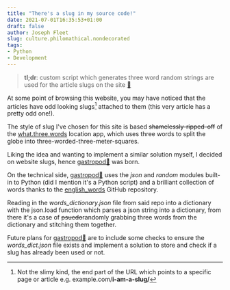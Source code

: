 ```yaml
---
title: "There's a slug in my source code!"
date: 2021-07-01T16:35:53+01:00
draft: false
author: Joseph Fleet
slug: culture.philomathical.nondecorated
tags:
- Python
- Development
---
```


> **tl;dr**: custom script which generates three word random strings are used for the article slugs on the site [🐌](https://github.com/wizardfree/gastropod)

At some point of browsing this website, you may have noticed that the articles have odd looking slugs[^1] attached to them (this very article has a pretty odd one!). 

The style of slug I've chosen for this site is based ~~shamelessly-ripped-off~~ of the [what.three.words](https://what3words.com/) location app, which uses three words to split the globe into three-worded-three-meter-squares. 

Liking the idea and wanting to implement a similar solution myself, I decided on website slugs, hence [gastropod🐌](https://github.com/wizardfree/gastropod) was born.

On the technical side, [gastropod🐌](https://github.com/wizardfree/gastropod) uses the _json_ and _random_ modules built-in to Python (did I mention it's a Python script) and a brilliant collection of words thanks to the [english_words](https://github.com/dwyl/english-words) GitHub repository.

Reading in the _words_dictionary.json_ file from said repo into a dictionary with the json.load function which parses a json string into a dictionary, from there it's a case of ~~psuedo~~randomly grabbing three words from the dictionary and stitching them together.

Future plans for [gastropod🐌](https://github.com/wizardfree/gastropod) are to include some checks to ensure the _words_dict.json_ file exists and implement a solution to store and check if a slug has already been used or not.

[^1]: Not the slimy kind, the end part of the URL which points to a specific page or article e.g. example.com/**i-am-a-slug/** 

